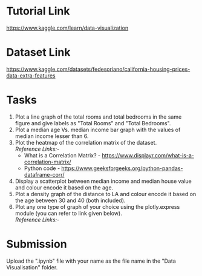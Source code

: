 # Tutorial Link
https://www.kaggle.com/learn/data-visualization

# Dataset Link
https://www.kaggle.com/datasets/fedesoriano/california-housing-prices-data-extra-features

# Tasks
1. Plot a line graph of the total rooms and total bedrooms in the same figure and give labels as "Total Rooms" and "Total Bedrooms".
2. Plot a median age Vs. median income bar graph with the values of median income lesser than 6.
3. Plot the heatmap of the correlation matrix of the dataset.<br />
   *Reference Links:-* <br />
   * What is a Correlation Matrix? - https://www.displayr.com/what-is-a-correlation-matrix/<br />
   * Python code - https://www.geeksforgeeks.org/python-pandas-dataframe-corr/
4. Display a scatterplot between median income and median house value and colour encode it based on the age.
5. Plot a density graph of the distance to LA and colour encode it based on the age between 30 and 40 (both included).
6. Plot any one type of graph of your choice using the plotly.express module (you can refer to link given below).<br />
   *Reference Links:-*<br /> 

# Submission
Upload the ".ipynb" file with your name as the file name in the "Data Visualisation" folder.
